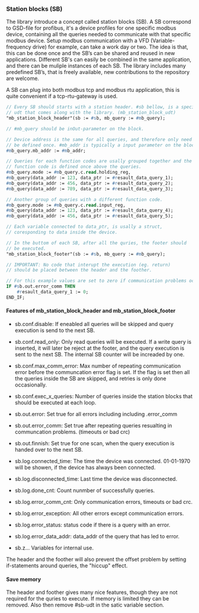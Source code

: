 ### Station blocks (SB)

The library introduce a concept called station blocks (SB). A SB correspond to GSD-file for profibus, it's a device profiles for one specific modbus device, containing all the queries needed to communicate with that specific modbus device. Setup modbus communication with a VFD (Variable-frequency drive) for example, can take a work day or two. The idea is that, this can be done once and the SB’s can be shared and reused in new applications. Different SB's can easily be combined in the same application, and there can be muliple instances of each SB. The library includes many predefined SB’s, that is freely available, new contributions to the repository are welcome. 

A SB can plug into both modbus tcp and modbus rtu application, this is quite convenient if a tcp-rtu-gateway is used.

```pascal
// Every SB should starts with a station header. #sb bellow, is a special 
// udt that comes along with the library. (mb_station_block_udt)
"mb_station_block_header"(sb := #sb, mb_query := #mb_query);

// #mb_query should be inOut-parameter on the block.

// Device address is the same for all queries, and therefore only need to 
// be defined once. #mb_addr is typically a input parameter on the block.
#mb_query.mb_addr := #mb_addr;

// Queries for each function codes are usally grouped together and the 
// function code is defined once above the queries.
#mb_query.mode := #mb_query.c.read.holding_reg,
#mb_query(data_addr := 123, data_ptr := #resault_data_query_1);
#mb_query(data_addr := 456, data_ptr := #resault_data_query_2);
#mb_query(data_addr := 789, data_ptr := #resault_data_query_3);

// Another group of queries with a different function code.
#mb_query.mode := #mb_query.c.read.input_reg,
#mb_query(data_addr := 123, data_ptr := #resault_data_query_4);
#mb_query(data_addr := 456, data_ptr := #resault_data_query_5);

// Each variable connected to data_ptr, is usally a struct, 
// coresponding to data inside the device.

// In the buttom of each SB, after all the quries, the footer should
// be executed. 
"mb_station_block_footer"(sb := #sb, mb_query := #mb_query);

// IMPORTANT: No code that interupt the execution (eg. return)
// should be placed between the header and the foother.

// For this example values are set to zero if communication problems occurs.
IF #sb.out.error_comm THEN
    #resault_data_query_1 := 0;   
END_IF;
```

#### Features of mb_station_block_header and mb_station_block_footer

- sb.conf.disable: If eneabled all queries will be skipped and query execution is send to the next SB.
- sb.conf.read_only: Only read queries will be executed. If a write query is inserted, it will later be reject at the footer, and the query execution is sent to the next SB. The internal SB counter will be increaded by one.
- sb.conf.max_comm_error: Max number of repeating communication error before the communcation error flag is set. If the flag is set then all the queries inside the SB are skipped, and retries is only done occasionally.
- sb.conf.exec_x_queries: Number of queries inside the station blocks that should be executed at each loop.

- sb.out.error: Set true for all errors including including .error_comm
- sb.out.error_comm: Set true after repeating queries resualting in communcation problems. (timeouts or bad crc)
- sb.out.finnish: Set true for one scan, when the query execution is handed over to the next SB.
 
- sb.log.connected_time: The time the device was connected. 01-01-1970 will be showen, if the device has always been connected.
- sb.log.disconnected_time: Last time the device was disconnected.
- sb.log.done_cnt: Count nunmber of successfully queries.
- sb.log.error_comm_cnt: Only communication errors, timeouts or bad crc.
- sb.log.error_exception: All other errors except communication errors.
- sb.log.error_status: status code if there is a query with an error.
- sb.log.error_data_addr: data_addr of the query that has led to error.

- sb.z... Variables for internal use.

The header and the foother will also prevent the offset problem by setting if-statements around queries, the "hiccup" effect.

#### Save memory

The header and foother gives many nice features, though they are not required for the quries to execute. If memory is limited they can be removed. Also then remove #sb-udt in the satic variable section. 

